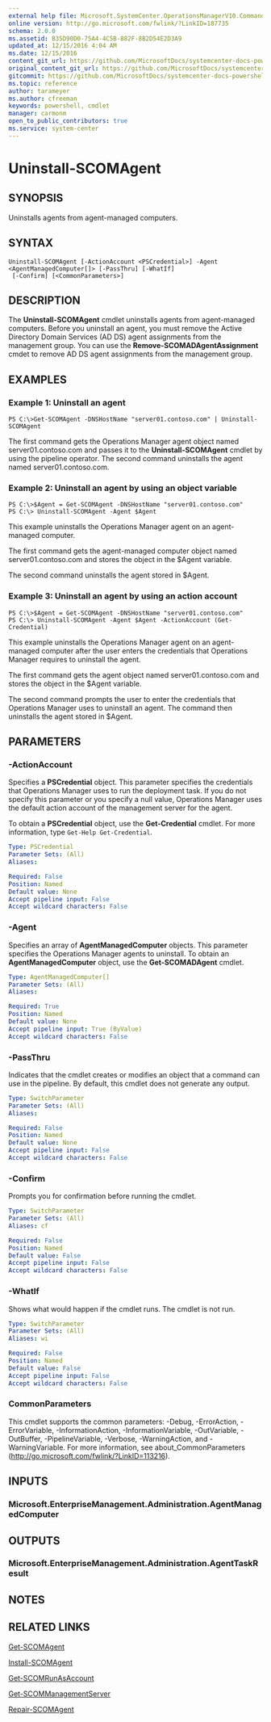 ```yaml
---
external help file: Microsoft.SystemCenter.OperationsManagerV10.Commands.dll-Help.xml
online version: http://go.microsoft.com/fwlink/?LinkID=187735
schema: 2.0.0
ms.assetid: B35D90D0-75A4-4C5B-882F-8B2D54E2D3A9
updated_at: 12/15/2016 4:04 AM
ms.date: 12/15/2016
content_git_url: https://github.com/MicrosoftDocs/systemcenter-docs-powershell/blob/master/systemcenter-cmdlets/SystemCenter2016/OperationsManager/vlatest/Uninstall-SCOMAgent.md
original_content_git_url: https://github.com/MicrosoftDocs/systemcenter-docs-powershell/blob/master/systemcenter-cmdlets/SystemCenter2016/OperationsManager/vlatest/Uninstall-SCOMAgent.md
gitcommit: https://github.com/MicrosoftDocs/systemcenter-docs-powershell/blob/7df4508c7b907a214e6a8eca76037b06065ef078/systemcenter-cmdlets/SystemCenter2016/OperationsManager/vlatest/Uninstall-SCOMAgent.md
ms.topic: reference
author: tarameyer
ms.author: cfreeman
keywords: powershell, cmdlet
manager: carmonm
open_to_public_contributors: true
ms.service: system-center
---
```


# Uninstall-SCOMAgent

## SYNOPSIS
Uninstalls agents from agent-managed computers.

## SYNTAX

```
Uninstall-SCOMAgent [-ActionAccount <PSCredential>] -Agent <AgentManagedComputer[]> [-PassThru] [-WhatIf]
 [-Confirm] [<CommonParameters>]
```

## DESCRIPTION
The **Uninstall-SCOMAgent** cmdlet uninstalls agents from agent-managed computers.
Before you uninstall an agent, you must remove the Active Directory Domain Services (AD DS) agent assignments from the management group.
You can use the **Remove-SCOMADAgentAssignment** cmdet to remove AD DS agent assignments from the management group.

## EXAMPLES

### Example 1: Uninstall an agent
```
PS C:\>Get-SCOMAgent -DNSHostName "server01.contoso.com" | Uninstall-SCOMAgent
```

The first command gets the Operations Manager agent object named server01.contoso.com and passes it to the **Uninstall-SCOMAgent** cmdlet by using the pipeline operator.
The second command uninstalls the agent named server01.contoso.com.

### Example 2: Uninstall an agent by using an object variable
```
PS C:\>$Agent = Get-SCOMAgent -DNSHostName "server01.contoso.com"
PS C:\> Uninstall-SCOMAgent -Agent $Agent
```

This example uninstalls the Operations Manager agent on an agent-managed computer.

The first command gets the agent-managed computer object named server01.contoso.com and stores the object in the $Agent variable.

The second command uninstalls the agent stored in $Agent.

### Example 3: Uninstall an agent by using an action account
```
PS C:\>$Agent = Get-SCOMAgent -DNSHostName "server01.contoso.com"
PS C:\> Uninstall-SCOMAgent -Agent $Agent -ActionAccount (Get-Credential)
```

This example uninstalls the Operations Manager agent on an agent-managed computer after the user enters the credentials that Operations Manager requires to uninstall the agent.

The first command gets the agent object named server01.contoso.com and stores the object in the $Agent variable.

The second command prompts the user to enter the credentials that Operations Manager uses to uninstall an agent.
The command then uninstalls the agent stored in $Agent.

## PARAMETERS

### -ActionAccount
Specifies a **PSCredential** object.
This parameter specifies the credentials that Operations Manager uses to run the deployment task.
If you do not specify this parameter or you specify a null value, Operations Manager uses the default action account of the management server for the agent.

To obtain a **PSCredential** object, use the **Get-Credential** cmdlet.
For more information, type `Get-Help Get-Credential`.

```yaml
Type: PSCredential
Parameter Sets: (All)
Aliases: 

Required: False
Position: Named
Default value: None
Accept pipeline input: False
Accept wildcard characters: False
```

### -Agent
Specifies an array of **AgentManagedComputer** objects.
This parameter specifies the Operations Manager agents to uninstall.
To obtain an **AgentManagedComputer** object, use the **Get-SCOMADAgent** cmdlet.

```yaml
Type: AgentManagedComputer[]
Parameter Sets: (All)
Aliases: 

Required: True
Position: Named
Default value: None
Accept pipeline input: True (ByValue)
Accept wildcard characters: False
```

### -PassThru
Indicates that the cmdlet creates or modifies an object that a command can use in the pipeline.
By default, this cmdlet does not generate any output.

```yaml
Type: SwitchParameter
Parameter Sets: (All)
Aliases: 

Required: False
Position: Named
Default value: None
Accept pipeline input: False
Accept wildcard characters: False
```

### -Confirm
Prompts you for confirmation before running the cmdlet.

```yaml
Type: SwitchParameter
Parameter Sets: (All)
Aliases: cf

Required: False
Position: Named
Default value: False
Accept pipeline input: False
Accept wildcard characters: False
```

### -WhatIf
Shows what would happen if the cmdlet runs.
The cmdlet is not run.

```yaml
Type: SwitchParameter
Parameter Sets: (All)
Aliases: wi

Required: False
Position: Named
Default value: False
Accept pipeline input: False
Accept wildcard characters: False
```

### CommonParameters
This cmdlet supports the common parameters: -Debug, -ErrorAction, -ErrorVariable, -InformationAction, -InformationVariable, -OutVariable, -OutBuffer, -PipelineVariable, -Verbose, -WarningAction, and -WarningVariable. For more information, see about_CommonParameters (http://go.microsoft.com/fwlink/?LinkID=113216).

## INPUTS

### Microsoft.EnterpriseManagement.Administration.AgentManagedComputer

## OUTPUTS

### Microsoft.EnterpriseManagement.Administration.AgentTaskResult

## NOTES

## RELATED LINKS

[Get-SCOMAgent](xref:SystemCenter2016/OperationsManager/vlatest/Get-SCOMAgent.md)

[Install-SCOMAgent](xref:SystemCenter2016/OperationsManager/vlatest/Install-SCOMAgent.md)

[Get-SCOMRunAsAccount](xref:SystemCenter2016/OperationsManager/vlatest/Get-SCOMRunAsAccount.md)

[Get-SCOMManagementServer](xref:SystemCenter2016/OperationsManager/vlatest/Get-SCOMManagementServer.md)

[Repair-SCOMAgent](xref:SystemCenter2016/OperationsManager/vlatest/Repair-SCOMAgent.md)

